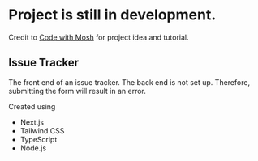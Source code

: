 # Project is still in development.
Credit to [Code with Mosh](https://codewithmosh.com/) for project idea and tutorial.

## Issue Tracker

The front end of an issue tracker. The back end is not set up. Therefore, submitting the form will result in an error.

Created using

- Next.js
- Tailwind CSS
- TypeScript
- Node.js
